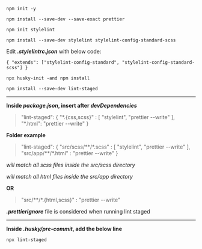 `npm init -y`

`npm install --save-dev --save-exact prettier`

`npm init stylelint`

`npm install --save-dev stylelint stylelint-config-standard-scss`

Edit **_.stylelintrc.json_** with below code:

`{
  "extends": ["stylelint-config-standard", "stylelint-config-standard-scss"]
}`

`npx husky-init -and npm install`

`npm install --save-dev lint-staged`


***


**Inside _package.json_, insert after _devDependencies_**

> "lint-staged": {
  "\*.{css,scss}" : [
     "stylelint",
     "prettier --write"
  ],
  "\*.html": "prettier --write"
}


**Folder example**

> "lint-staged": {
  "src/scss/\*\*/\*.scss" : [
     "stylelint",
     "prettier --write"
  ],
  "src/app/\*\*/\*.html" : "prettier --write"
}

_will match all scss files inside the src/scss directory_

_will match all html files inside the src/app directory_

**OR**

> "src/**/*.{html,scss}" : "prettier --write"

_**.prettierignore**_ file is considered when running lint staged

***

**Inside _.husky/pre-commit_, add the below line**

`npx lint-staged`
